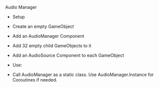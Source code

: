 Audio Manager
- Setup

- Create an empty GameObject
- Add an AudioManager Component
- Add 32 empty child GameObjects to it
- Add an AudioSource Component to each GameObject
   
- Use:

- Call AudioManager as a static class. Use AudioManager.Instance for Coroutines if needed.

